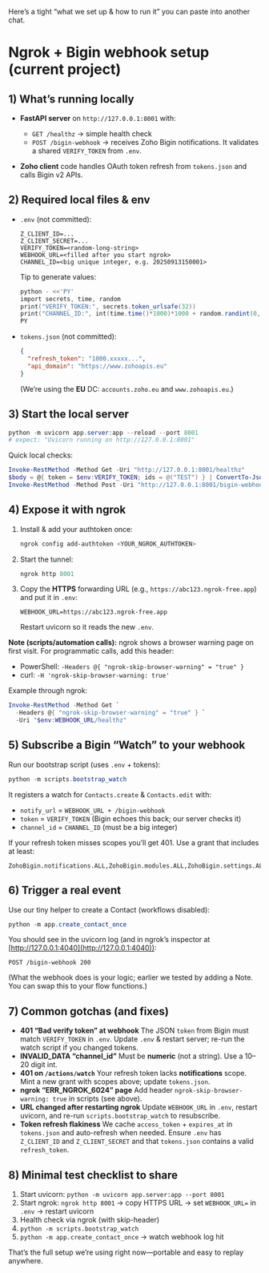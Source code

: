 Here’s a tight “what we set up & how to run it” you can paste into another chat.

# Ngrok + Bigin webhook setup (current project)

## 1) What’s running locally

* **FastAPI server** on `http://127.0.0.1:8001` with:

  * `GET /healthz` → simple health check
  * `POST /bigin-webhook` → receives Zoho Bigin notifications. It validates a shared `VERIFY_TOKEN` from `.env`.
* **Zoho client** code handles OAuth token refresh from `tokens.json` and calls Bigin v2 APIs.

## 2) Required local files & env

* `.env` (not committed):

  ```
  Z_CLIENT_ID=...
  Z_CLIENT_SECRET=...
  VERIFY_TOKEN=<random-long-string>
  WEBHOOK_URL=<filled after you start ngrok>
  CHANNEL_ID=<big unique integer, e.g. 20250913150001>
  ```

  Tip to generate values:

  ```powershell
  python - <<'PY'
  import secrets, time, random
  print("VERIFY_TOKEN:", secrets.token_urlsafe(32))
  print("CHANNEL_ID:", int(time.time()*1000)*1000 + random.randint(0,999))
  PY
  ```
* `tokens.json` (not committed):

  ```json
  {
    "refresh_token": "1000.xxxxx...", 
    "api_domain": "https://www.zohoapis.eu"
  }
  ```

  (We’re using the **EU** DC: `accounts.zoho.eu` and `www.zohoapis.eu`.)

## 3) Start the local server

```powershell
python -m uvicorn app.server:app --reload --port 8001
# expect: "Uvicorn running on http://127.0.0.1:8001"
```

Quick local checks:

```powershell
Invoke-RestMethod -Method Get -Uri "http://127.0.0.1:8001/healthz"
$body = @{ token = $env:VERIFY_TOKEN; ids = @("TEST") } | ConvertTo-Json
Invoke-RestMethod -Method Post -Uri "http://127.0.0.1:8001/bigin-webhook" -ContentType "application/json" -Body $body
```

## 4) Expose it with ngrok

1. Install & add your authtoken once:

   ```powershell
   ngrok config add-authtoken <YOUR_NGROK_AUTHTOKEN>
   ```
2. Start the tunnel:

   ```powershell
   ngrok http 8001
   ```
3. Copy the **HTTPS** forwarding URL (e.g., `https://abc123.ngrok-free.app`) and put it in `.env`:

   ```
   WEBHOOK_URL=https://abc123.ngrok-free.app
   ```

   Restart uvicorn so it reads the new `.env`.

**Note (scripts/automation calls):** ngrok shows a browser warning page on first visit. For programmatic calls, add this header:

* PowerShell: `-Headers @{ "ngrok-skip-browser-warning" = "true" }`
* curl: `-H 'ngrok-skip-browser-warning: true'`

Example through ngrok:

```powershell
Invoke-RestMethod -Method Get `
  -Headers @{ "ngrok-skip-browser-warning" = "true" } `
  -Uri "$env:WEBHOOK_URL/healthz"
```

## 5) Subscribe a Bigin “Watch” to your webhook

Run our bootstrap script (uses `.env` + tokens):

```powershell
python -m scripts.bootstrap_watch
```

It registers a watch for `Contacts.create` & `Contacts.edit` with:

* `notify_url` = `WEBHOOK_URL + /bigin-webhook`
* `token`      = `VERIFY_TOKEN` (Bigin echoes this back; our server checks it)
* `channel_id` = `CHANNEL_ID` (must be a big integer)

If your refresh token misses scopes you’ll get 401. Use a grant that includes at least:

```
ZohoBigin.notifications.ALL,ZohoBigin.modules.ALL,ZohoBigin.settings.ALL,ZohoBigin.users.READ,aaaserver.profile.READ,offline_access
```

## 6) Trigger a real event

Use our tiny helper to create a Contact (workflows disabled):

```powershell
python -m app.create_contact_once
```

You should see in the uvicorn log (and in ngrok’s inspector at [http://127.0.0.1:4040](http://127.0.0.1:4040)):

```
POST /bigin-webhook 200
```

(What the webhook does is your logic; earlier we tested by adding a Note. You can swap this to your flow functions.)

## 7) Common gotchas (and fixes)

* **401 “Bad verify token” at webhook**
  The JSON `token` from Bigin must match `VERIFY_TOKEN` in `.env`. Update `.env` & restart server; re-run the watch script if you changed tokens.
* **INVALID\_DATA “channel\_id”**
  Must be **numeric** (not a string). Use a 10–20 digit int.
* **401 on `/actions/watch`**
  Your refresh token lacks **notifications** scope. Mint a new grant with scopes above; update `tokens.json`.
* **ngrok “ERR\_NGROK\_6024” page**
  Add header `ngrok-skip-browser-warning: true` in scripts (see above).
* **URL changed after restarting ngrok**
  Update `WEBHOOK_URL` in `.env`, restart uvicorn, and re-run `scripts.bootstrap_watch` to resubscribe.
* **Token refresh flakiness**
  We cache `access_token` + `expires_at` in `tokens.json` and auto-refresh when needed. Ensure `.env` has `Z_CLIENT_ID` and `Z_CLIENT_SECRET` and that `tokens.json` contains a valid `refresh_token`.

## 8) Minimal test checklist to share

1. Start uvicorn: `python -m uvicorn app.server:app --port 8001`
2. Start ngrok: `ngrok http 8001` → copy HTTPS URL → set `WEBHOOK_URL=` in `.env` → restart uvicorn
3. Health check via ngrok (with skip-header)
4. `python -m scripts.bootstrap_watch`
5. `python -m app.create_contact_once` → watch webhook log hit

That’s the full setup we’re using right now—portable and easy to replay anywhere.
